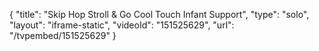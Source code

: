 {
    "title": "Skip Hop Stroll & Go Cool Touch Infant Support",
    "type": "solo",
    "layout": "iframe-static",
    "videoId": "151525629",
    "url": "\/tvpembed\/151525629"
}